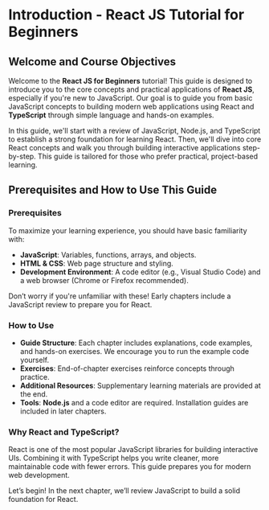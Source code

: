 # Introduction - React JS Tutorial for Beginners

## Welcome and Course Objectives
Welcome to the **React JS for Beginners** tutorial! This guide is designed to introduce you to the core concepts and practical applications of **React JS**, especially if you're new to JavaScript. Our goal is to guide you from basic JavaScript concepts to building modern web applications using React and **TypeScript** through simple language and hands-on examples.

In this guide, we'll start with a review of JavaScript, Node.js, and TypeScript to establish a strong foundation for learning React. Then, we'll dive into core React concepts and walk you through building interactive applications step-by-step. This guide is tailored for those who prefer practical, project-based learning.

## Prerequisites and How to Use This Guide
### Prerequisites
To maximize your learning experience, you should have basic familiarity with:
- **JavaScript**: Variables, functions, arrays, and objects.
- **HTML & CSS**: Web page structure and styling.
- **Development Environment**: A code editor (e.g., Visual Studio Code) and a web browser (Chrome or Firefox recommended).

Don’t worry if you're unfamiliar with these! Early chapters include a JavaScript review to prepare you for React.

### How to Use
- **Guide Structure**: Each chapter includes explanations, code examples, and hands-on exercises. We encourage you to run the example code yourself.
- **Exercises**: End-of-chapter exercises reinforce concepts through practice.
- **Additional Resources**: Supplementary learning materials are provided at the end.
- **Tools**: **Node.js** and a code editor are required. Installation guides are included in later chapters.

### Why React and TypeScript?
React is one of the most popular JavaScript libraries for building interactive UIs. Combining it with TypeScript helps you write cleaner, more maintainable code with fewer errors. This guide prepares you for modern web development.

Let’s begin! In the next chapter, we’ll review JavaScript to build a solid foundation for React.